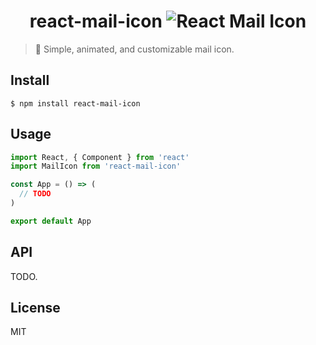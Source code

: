 <h1 align="center">
  <span>react-mail-icon</span>
	<img alt="React Mail Icon" src="https://user-images.githubusercontent.com/16131737/65396536-0b6e0480-dd5c-11e9-896d-c11d0bc70e84.gif">
</h1>

> 📧 Simple, animated, and customizable mail icon.

## Install
```
$ npm install react-mail-icon
```

## Usage
```jsx
import React, { Component } from 'react'
import MailIcon from 'react-mail-icon'

const App = () => (
  // TODO
)

export default App
```

## API
TODO.

## License
MIT
